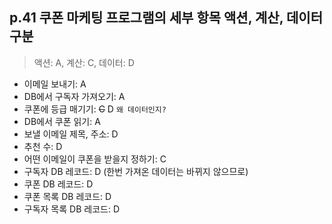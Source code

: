 ## p.41 쿠폰 마케팅 프로그램의 세부 항목 액션, 계산, 데이터 구분

> 액션: A, 계산: C, 데이터: D

- 이메일 보내기: A
- DB에서 구독자 가져오기: A
- 쿠폰에 등급 매기기: <del>C</del> D
  `왜 데이터인지?`
- DB에서 쿠폰 읽기: A
- 보낼 이메일 제목, 주소: D
- 추천 수: D
- 어떤 이메일이 쿠폰을 받을지 정하기: C
- 구독자 DB 레코드: D (한번 가져온 데이터는 바뀌지 않으므로)
- 쿠폰 DB 레코드: D
- 쿠폰 목록 DB 레코드: D
- 구독자 목록 DB 레코드: D
